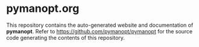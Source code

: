 # pymanopt.org

This repository contains the auto-generated website and documentation of
**pymanopt**. Refer to https://github.com/pymanopt/pymanopt for the source code
generating the contents of this repository.
